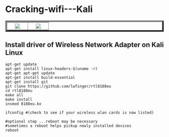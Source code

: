 Cracking-wifi---Kali
====================

<table border="5">
    <tr>
    <th width="25%"><img src="https://camo.githubusercontent.com/ac704739b3fad2580b44deeda8388c69edb98153/687474703a2f2f6272696c6c69616e746c79656173792e636f6d2f77702d636f6e74656e742f75706c6f6164732f323031342f30332f6c696e75785f746c2d776e3732356e2d686f77746f2e6a7067"></th>
    <th width="25%"><img src="https://camo.githubusercontent.com/e7538abb4ee9c25da546c76dca262b7729af6419/687474703a2f2f6170726f76706e2e636f6d2f696d672f73657475702f6b616c692e706e67"></th>
    </tr>
</table>

Install driver of Wireless Network Adapter on Kali Linux
---------------------
```
apt-get update
apt-get install linux-headers-$(uname -r)
apt-get apt-get update
apt-get install build-essential
apt-get install git
git clone https://github.com/lwfinger/rtl8188eu
cd rtl8188eu
make all
make install
insmod 8188eu.ko
 
ifconfig #(check to see if your wireless wlan cards is now listed)
 
#optional step ...reboot may be necessary
#sometimes a reboot helps pickup newly installed devices
reboot
```
